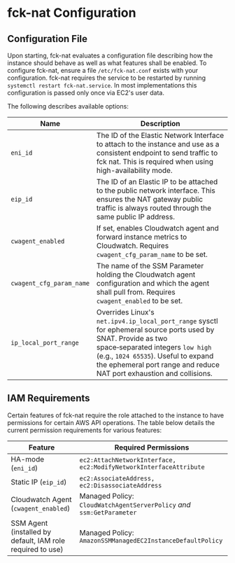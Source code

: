 # fck-nat Configuration

## Configuration File

Upon starting, fck-nat evaluates a configuration file describing how the instance should behave as well as what features
shall be enabled. To configure fck-nat, ensure a file `/etc/fck-nat.conf` exists with your configuration. fck-nat
requires the service to be restarted by running `systemctl restart fck-nat.service`. In most implementations this configuration is
passed only once via EC2's user data.

The following describes available options:

| Name                    | Description |
| ----------------------- | ----------- |
| `eni_id`                | The ID of the Elastic Network Interface to attach to the instance and use as a consistent endpoint to send traffic to fck nat. This is required when using high-availability mode. |
| `eip_id`                | The ID of an Elastic IP to be attached to the public network interface. This ensures the NAT gateway public traffic is always routed through the same public IP address. |
| `cwagent_enabled`       | If set, enables Cloudwatch agent and forward instance metrics to Cloudwatch. Requires `cwagent_cfg_param_name` to be set. |
| `cwagent_cfg_param_name` | The name of the SSM Parameter holding the Cloudwatch agent configuration and which the agent shall pull from. Requires `cwagent_enabled` to be set. |
| `ip_local_port_range`   | Overrides Linux's `net.ipv4.ip_local_port_range` sysctl for ephemeral source ports used by SNAT. Provide as two space‑separated integers `low high` (e.g., `1024 65535`). Useful to expand the ephemeral port range and reduce NAT port exhaustion and collisions. |

## IAM Requirements

Certain features of fck-nat require the role attached to the instance to have permissions for certain AWS API
operations. The table below details the current permission requirements for various features:

| Feature | Required Permissions |
| ------- | -------------------- |
| HA-mode (`eni_id`) | `ec2:AttachNetworkInterface, ec2:ModifyNetworkInterfaceAttribute` |
| Static IP (`eip_id`) | `ec2:AssociateAddress, ec2:DisassociateAddress` |
| Cloudwatch Agent (`cwagent_enabled`) | Managed Policy: `CloudWatchAgentServerPolicy` *and* `ssm:GetParameter` |
| SSM Agent (installed by default, IAM role required to use) | Managed Policy: `AmazonSSMManagedEC2InstanceDefaultPolicy` |

